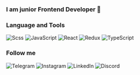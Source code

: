 ### I am junior Frontend Developer 👋

### Language and Tools

![Scss](https://img.shields.io/badge/-Scss-black?style=for-the-badge&logo=sass)
![JavaScript](https://img.shields.io/badge/-JavaScript-black?style=for-the-badge&logo=javascript)
![React](https://img.shields.io/badge/-React-black?style=for-the-badge&logo=react)
![Redux](https://img.shields.io/badge/-Redux-black?style=for-the-badge&logo=redux)
![TypeScript](https://img.shields.io/badge/-TypeScript-black?style=for-the-badge&logo=typescript)

### Follow me
![Telegram](https://img.shields.io/badge/-Telegram-black?style=for-the-badge&logo=telegram)
![Instagram](https://img.shields.io/badge/-Instagram-black?style=for-the-badge&logo=instagram)
![LinkedIn](https://img.shields.io/badge/-LinkedIn-black?style=for-the-badge&logo=linkedin&logoColor=007DB6)
![Discord](https://img.shields.io/badge/-Discord-black?style=for-the-badge&logo=discord)
<!--
**kozmamisha/kozmamisha** is a ✨ _special_ ✨ repository because its `README.md` (this file) appears on your GitHub profile.

Here are some ideas to get you started:

- 🔭 I’m currently working on ...
- 🌱 I’m currently learning ...
- 👯 I’m looking to collaborate on ...
- 🤔 I’m looking for help with ...
- 💬 Ask me about ...
- 📫 How to reach me: ...
- 😄 Pronouns: ...
- ⚡ Fun fact: ...
-->
